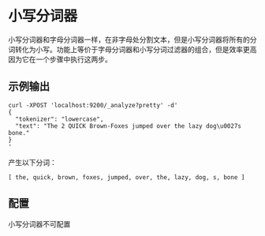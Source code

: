 # 小写分词器

小写分词器和字母分词器一样，在非字母处分割文本，但是小写分词器将所有的分词转化为小写。功能上等价于字母分词器和小写分词过滤器的组合，但是效率更高因为它在一个步骤中执行这两步。

## 示例输出

```
curl -XPOST 'localhost:9200/_analyze?pretty' -d'
{
  "tokenizer": "lowercase",
  "text": "The 2 QUICK Brown-Foxes jumped over the lazy dog\u0027s bone."
}
'
```

产生以下分词：

```
[ the, quick, brown, foxes, jumped, over, the, lazy, dog, s, bone ]
```

## 配置

小写分词器不可配置
